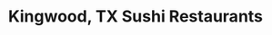 ---
layout: city
title: Kingwood, TX Sushi Restaurants
permalink: /texas/kingwood/
stateAbbr: TX
stateName: Texas
cityName: Kingwood

---